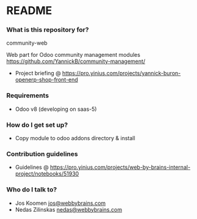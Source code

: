 # README #

### What is this repository for? ###
community-web

Web part for Odoo community management modules https://github.com/YannickB/community-management/

* Project briefing @ https://pro.yinius.com/projects/yannick-buron-openerp-shop-front-end

### Requirements ###

* Odoo v8 (developing on saas-5)

### How do I get set up? ###

* Copy module to odoo addons directory & install

### Contribution guidelines ###

* Guidelines @ https://pro.yinius.com/projects/web-by-brains-internal-project/notebooks/51930

### Who do I talk to? ###

* Jos Koomen <jos@webbybrains.com>
* Nedas Zilinskas <nedas@webbybrains.com>
